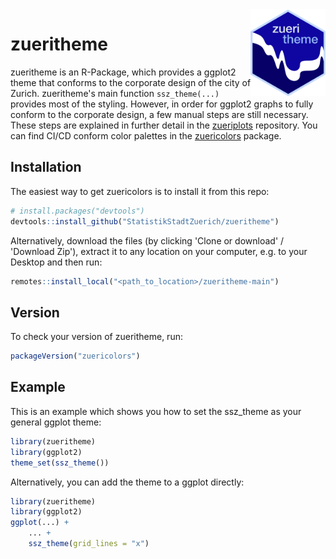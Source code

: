 <img src='pictures/Hexagon_zueritheme.png' align="right" height="138.5" />

# zueritheme

<!-- badges: start -->
<!-- badges: end -->

zueritheme is an R-Package, which provides a ggplot2 theme that conforms to the corporate design of the city of Zurich. zueritheme's main function `ssz_theme(...)` provides most of the styling. However, in order for ggplot2 graphs to fully conform to the corporate design, a few manual steps are still necessary. These steps are explained in further detail in the [zueriplots](https://github.com/StatistikStadtZuerich/zueriplots) repository. You can find CI/CD conform color palettes in the [zuericolors](https://github.com/StatistikStadtZuerich/zuericolors) package.

## Installation

The easiest way to get zuericolors is to install it from this repo:

``` r
# install.packages("devtools")
devtools::install_github("StatistikStadtZuerich/zueritheme")
```

Alternatively, download the files (by clicking 'Clone or download' / 'Download Zip'), extract it to any location on your computer, e.g. to your Desktop and then run:

``` r
remotes::install_local("<path_to_location>/zueritheme-main")
```

## Version
To check your version of zueritheme, run:

``` r
packageVersion("zuericolors")
```

## Example

This is an example which shows you how to set the ssz_theme as your general ggplot theme:

``` r
library(zueritheme)
library(ggplot2)
theme_set(ssz_theme())
```

Alternatively, you can add the theme to a ggplot directly:
``` r
library(zueritheme)
library(ggplot2)
ggplot(...) +
	... +
	ssz_theme(grid_lines = "x")
```

